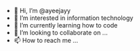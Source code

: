 - 👋 Hi, I’m @ayeejayy
- 👀 I’m interested in information technology
- 🌱 I’m currently learning how to code
- 💞️ I’m looking to collaborate on ...
- 📫 How to reach me ...

<!---
ayeejayy/ayeejayy is a ✨ special ✨ repository because its `README.md` (this file) appears on your GitHub profile.
You can click the Preview link to take a look at your changes.
--->
